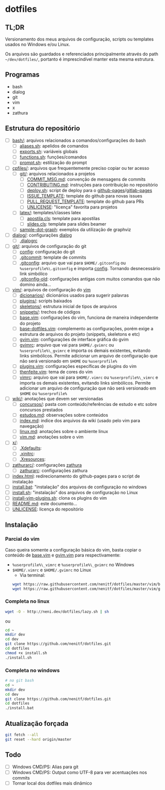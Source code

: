 # dotfiles
## TL;DR
Versionamento dos meus arquivos de configuração, scripts ou templates usados no Windows e/ou Linux.

Os arquivos são guardados e referenciados principalmente através do path ``~/dev/dotfiles/``, portanto é imprescindível manter esta mesma estrutura.

## Programas
* bash
* dialog
* git
* vim
* x
* zathura

## Estrutura do repositório
- [ ] [bash/](/bash): arquivos relacionados a comandos/configurações do bash
    - [ ] [aliases.sh](/bash/aliases.sh): apelidos de comandos
    - [ ] [exports.sh](/bash/exports.sh): variáveis globais
    - [ ] [functions.sh](/bash/functions.sh): funções/comandos
    - [ ] [prompt.sh](/bash/prompt.sh): estilização do prompt
- [ ] [cpfiles/](/cpfiles): arquivos que frequentemente preciso copiar ou ter acesso
    - [ ] [git/](/cpfiles/git): arquivos relacionados a projetos
        - [ ] [COMMIT_MSG.md](/cpfiles/git/COMMIT_MSG.md): convenção de mensagens de commits
        - [ ] [CONTRIBUTING.md](/cpfiles/git/CONTRIBUTING.md): instruções para contribuição no repositório
        - [ ] [deploy.sh](/cpfiles/git/deploy.sh): script de deploy para o [github-pages](https://pages.github.com/)/[gitlab-pages](https://docs.gitlab.com/ee/user/project/pages/)
        - [ ] [ISSUE_TEMPLATE](/cpfiles/git/ISSUE_TEMPLATE): template do github para novas issues
        - [ ] [PULL_REQUEST_TEMPLATE](/cpfiles/git/PULL_REQUEST_TEMPLATE): template do github para PRs
        - [ ] [UNLICENSE](/cpfiles/git/UNILICENSE): "licença" favorita para projetos
    - [ ] [latex/](/cpfiles/latex): templates/classes latex
        - [ ] [apostila.cls](/cpfiles/latex/apostilas.cls): template para apostilas
        - [ ] [slides.cls](/cpfiles/latex/slides.cls): template para slides beamer
    - [ ] [sample-dot-graph](/cpfiles/sample-dot-graph): exemplos da utilização de graphviz
- [ ] [dialog/](/dialog): configurações [dialog](http://linuxcommand.org/lc3_adv_dialog.php)
    - [ ] [.dialogrc](/dialog/.dialogrc)
- [ ] [git/](/git): arquivos de configuração do git
    - [ ] [config](/git/config): configuração do git
    - [ ] [.gitcommit](/git/.gitcommit): template de commits
    - [ ] [.gitconfig](/git/.gitconfig): arquivo que vai para `$HOME/.gitconfig` ou `%userprofile%\.gitconfig` e importa [config](/git/config). Tornando desnecessário link simbólico
    - [ ] [.gitconfig-old](/git/.gitconfig-old): configurações antigas com muitos comandos que não domino ainda...
- [ ] [vim/](/vim): arquivos de configuração do [vim](https://www.vim.org/)
    - [ ] [dicionarios/](/vim/dicionarios/): dicionários usados para sugerir palavras
    - [ ] [plugins/](/vim/plugins/): scripts baixados
    - [ ] [skeletons/](/vim/skeletons/): estrutura inicial de tipos de arquivos
    - [ ] [snippets/](/vim/snippets/): trechos de códigos
    - [ ] [base.vim](/vim/base.vim): configurações do vim, funciona de maneira independente do projeto
    - [ ] [base-dotfiles.vim](/vim/base-dotfiles.vim): complemento as configurações, porém exige a estrutura de arquivos do projeto (snippets, skeletons e etc)
    - [ ] [gvim.vim](/vim/gvim.vim): configurações de interface gráfica do gvim
    - [ ] [gvimrc](/git/gvimrc): arquivo que vai para `$HOME/.gvimrc` ou `%userprofile%\_gvimrc` e importa os demais existentes, evitando links simbólicos. Permite adicionar um arquivo de configuração que não será versionado em `$HOME` ou `%userprofile%`
    - [ ] [plugins.vim](/vim/plugins.vim): configurações específicas de plugins do vim
    - [ ] [thenfeite.vim](/vim/thenfeite.vim): tema de cores do vim
    - [ ] [vimrc](/git/gvimrc): arquivo que vai para `$HOME/.vimrc` ou `%userprofile%\_vimrc` e importa os demais existentes, evitando links simbólicos. Permite adicionar um arquivo de configuração que não será versionado em `$HOME` ou `%userprofile%`
- [ ] [wiki/](/wiki): anotações que devem ser versionadas
    - [ ] [concursos/](/wiki/concursos): pasta com conteúdo/referências de estudo e etc sobre concursos prestados
    - [ ] [estudos.md](/wiki/estudos.md): observações sobre conteúdos
    - [ ] [index.md](/wiki/index.md): indice dos arquivos da wiki (usado pelo vim para navegação)
    - [ ] [linux.md](/wiki/linux.md): anotações sobre o ambiente linux
    - [ ] [vim.md](/wiki/vim.md):  anotações sobre o vim
- [ ] [x/](/x):
    - [ ] [.Xdefaults](/x/.Xdefaults):
    - [ ] [.xinitrc](/x/.xinitrc):
    - [ ] [.Xresources](/x/.Xresources):
- [ ] [zathurarc/](/zathurarc): configurações [zathura](https://wiki.archlinux.org/index.php/Zathura)
    - [ ] [zathurarc](/zathurarc/zathurarc): configurações zathura
- [ ] [index.html](index.html): redirecionamento do github-pages para o script de instalação
- [ ] [install.bat](install.bat): "instalação" dos arquivos de configuração no windows
- [ ] [install.sh](install.bat): "instalação" dos arquivos de configuração no Linux
- [ ] [install-vim-plugins.sh](install-vim-plugins.sh): clona os plugins do vim
- [ ] [README.md](README.md): este documento...
- [ ] [UNLICENSE](UNLICENSE): licença do repositório

## Instalação
### Parcial do vim
Caso queira somente a configuração básica do vim, basta copiar o conteúdo de [base.vim](/vim/base.vim) e [gvim.vim](/vim/gvim.vim) para respectivamente:
- `%userprofile%\_vimrc` e `%userprofile%\_gvimrc` no Windows
- `$HOME/.vimrc` e `$HOME/.gvimrc` no Linux
    - Via terminal:
    ```sh
    wget https://raw.githubusercontent.com/nenitf/dotfiles/master/vim/base.vim -O $HOME/.vimrc
    wget https://raw.githubusercontent.com/nenitf/dotfiles/master/vim/gvim.vim.vim -O $HOME/.gvimrc
    ```

### Completa no linux
```bash
wget -O - http://neni.dev/dotfiles/lazy.sh | sh
```
ou
```bash
cd ~
mkdir dev
cd dev
git clone https://github.com/nenitf/dotfiles.git
cd dotfiles
chmod +x install.sh
./install.sh
```

### Completa no windows
 <!-- Inserir tutorial de configuração windows -->
```bash
# no git bash
cd ~
mkdir dev
cd dev
git clone https://github.com/nenitf/dotfiles.git
cd dotfiles
./install.bat
```

## Atualização forçada

```bash
git fetch --all
git reset --hard origin/master
```

## Todo
* [ ] Windows CMD/PS: Alias para git
* [ ] Windows CMD/PS: Output como UTF-8 para ver acentuações nos commits
* [ ] Tornar local dos dotfiles mais dinâmico
